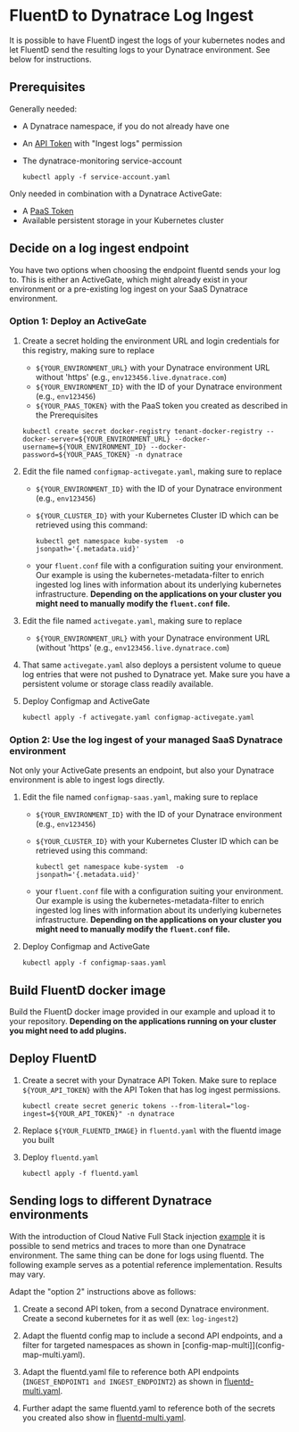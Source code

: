 # FluentD to Dynatrace Log Ingest

It is possible to have FluentD ingest the logs of your kubernetes nodes and let FluentD send the resulting logs to your Dynatrace environment. See below for instructions.

## Prerequisites

Generally needed:

- A Dynatrace namespace, if you do not already have one
- An [API Token](https://www.dynatrace.com/support/help/dynatrace-api/basics/dynatrace-api-authentication/) with "Ingest logs" permission
- The dynatrace-monitoring service-account

   ``kubectl apply -f service-account.yaml``

Only needed in combination with a Dynatrace ActiveGate:

- A [PaaS Token](https://www.dynatrace.com/support/help/get-started/access-tokens/)
- Available persistent storage in your Kubernetes cluster

## Decide on a log ingest endpoint

You have two options when choosing the endpoint fluentd sends your log to.
This is either an ActiveGate, which might already exist in your environment or a pre-existing log ingest on your SaaS Dynatrace environment.

### Option 1: Deploy an ActiveGate

1. Create a secret holding the environment URL and login credentials for this registry, making sure to replace

   - `${YOUR_ENVIRONMENT_URL}` with your Dynatrace environment URL without 'https' (e.g., `env123456.live.dynatrace.com`)
   - `${YOUR_ENVIRONMENT_ID}` with the ID of your Dynatrace environment (e.g., `env123456`)
   - `${YOUR_PAAS_TOKEN}` with the PaaS token you created as described in the Prerequisites

   ``kubectl create secret docker-registry tenant-docker-registry --docker-server=${YOUR_ENVIRONMENT_URL} --docker-username=${YOUR_ENVIRONMENT_ID} --docker-password=${YOUR_PAAS_TOKEN} -n dynatrace``

2. Edit the file named `configmap-activegate.yaml`, making sure to replace
   - `${YOUR_ENVIRONMENT_ID}` with the ID of your Dynatrace environment (e.g., `env123456`)
   - `${YOUR_CLUSTER_ID}` with your Kubernetes Cluster ID which can be retrieved using this command:

     ``kubectl get namespace kube-system  -o jsonpath='{.metadata.uid}'``

   - your `fluent.conf` file with a configuration suiting your environment. Our example is using the kubernetes-metadata-filter to enrich ingested log lines with information about its underlying kubernetes infrastructure. **Depending on the applications on your cluster you might need to manually modify the `fluent.conf` file.**

3. Edit the file named `activegate.yaml`, making sure to replace
   - `${YOUR_ENVIRONMENT_URL}` with your Dynatrace environment URL (without 'https' (e.g., `env123456.live.dynatrace.com`)

4. That same `activegate.yaml` also deploys a persistent volume to queue log entries that were not pushed to Dynatrace yet. Make sure you have a persistent volume or storage class readily available.

5. Deploy Configmap and ActiveGate

   ``kubectl apply -f activegate.yaml configmap-activegate.yaml``

### Option 2: Use the log ingest of your managed SaaS Dynatrace environment

Not only your ActiveGate presents an endpoint, but also your Dynatrace environment is able to ingest logs directly.

1. Edit the file named `configmap-saas.yaml`, making sure to replace
   - `${YOUR_ENVIRONMENT_ID}` with the ID of your Dynatrace environment (e.g., `env123456`)
   - `${YOUR_CLUSTER_ID}` with your Kubernetes Cluster ID which can be retrieved using this command:

     ``kubectl get namespace kube-system  -o jsonpath='{.metadata.uid}'``

   - your `fluent.conf` file with a configuration suiting your environment. Our example is using the kubernetes-metadata-filter to enrich ingested log lines with information about its underlying kubernetes infrastructure. **Depending on the applications on your cluster you might need to manually modify the `fluent.conf` file.**

2. Deploy Configmap and ActiveGate

   ``kubectl apply -f configmap-saas.yaml``

## Build FluentD docker image

Build the FluentD docker image provided in our example and upload it to your repository. **Depending on the applications running on your cluster you might need to add plugins.**

## Deploy FluentD

1. Create a secret with your Dynatrace API Token. Make sure to replace `${YOUR_API_TOKEN}` with the API Token that has log ingest permissions.

   ``kubectl create secret generic tokens --from-literal="log-ingest=${YOUR_API_TOKEN}" -n dynatrace``

2. Replace `${YOUR_FLUENTD_IMAGE}` in `fluentd.yaml` with the fluentd image you built

3. Deploy `fluentd.yaml`

   ``kubectl apply -f fluentd.yaml``

## Sending logs to different Dynatrace environments

With the introduction of Cloud Native Full Stack injection [example](https://github.com/Dynatrace/dynatrace-operator/blob/master/config/samples/cloudNativeFullStack.yaml) it is possible to send metrics and traces to more than one Dynatrace environment. The same thing can be done for logs using fluentd. The following example serves as a potential reference implementation. Results may vary.

Adapt the "option 2" instructions above as follows:

1. Create a second API token, from a second Dynatrace environment. Create a second kubernetes for it as well (ex: `log-ingest2`)

2. Adapt the fluentd config map to include a second API endpoints, and a filter for targeted namespaces as shown in [config-map-multi]](config-map-multi.yaml).

3. Adapt the fluentd.yaml file to reference both API endpoints (`INGEST_ENDPOINT1 and INGEST_ENDPOINT2`) as shown in [fluentd-multi.yaml](fluentd-multi.yaml).

4. Further adapt the same fluentd.yaml to reference both of the secrets you created also show in [fluentd-multi.yaml](fluentd-multi.yaml).
